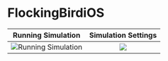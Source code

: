 # FlockingBirdiOS

Running Simulation         |  Simulation Settings
:-------------------------:|:-------------------------:
![](https://user-images.githubusercontent.com/42614895/210679456-602c226f-919e-495d-8ec6-48e27f57df55.png "Running Simulation")  |  ![](https://user-images.githubusercontent.com/42614895/210679564-6ad916df-0266-439e-a4d8-739f05bea786.png)
